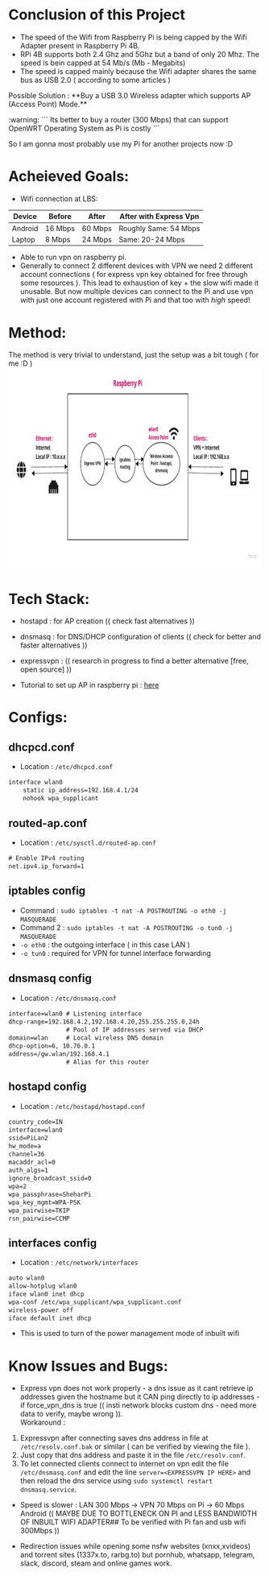 # Conclusion of this Project

- The speed of the Wifi from Raspberry Pi is being capped by the Wifi Adapter present in Raspberry Pi 4B.
- RPi 4B supports both 2.4 Ghz and 5Ghz but a band of only 20 Mhz. The speed is bein capped at 54 Mb/s (Mb - Megabits)
- The speed is capped mainly because the Wifi adapter shares the same bus as USB 2.0 ( according to some articles )

<p> Possible Solution : **Buy a USB 3.0 Wireless adapter which supports AP (Access Point) Mode.** </p>
<p> :warning: ``` Its better to buy a router (300 Mbps) that can support OpenWRT Operating System as Pi is costly ``` </p>
<p> So I am gonna most probably use my Pi for another projects now :D</p>

# Acheieved Goals:

- Wifi connection at LBS:<br/> 

| Device | Before | After | After with Express Vpn |
| --- | --- | --- | --- |
| Android | 16 Mbps | 60 Mbps | Roughly Same: 54 Mbps |
| Laptop | 8 Mbps | 24 Mbps | Same: 20-24 Mbps |

- Able to run vpn on raspberry pi.
- Generally to connect 2 different devices with VPN we need 2 different account connections ( for express vpn key obtained for free through some resources ). This lead to exhaustion of key + the slow wifi made it unusable. But now multiple devices can connect to the Pi and use vpn with just one account registered with Pi and that too with *high* speed!

# Method:

The method is very trivial to understand, just the setup was a bit tough ( for me :D ) <br/>
<img src="./piLan-img.jpg" width=900px height=400px />

# Tech Stack:

- hostapd : for AP creation (( check fast alternatives ))
- dnsmasq : for DNS/DHCP configuration of clients (( check for better and faster alternatives ))
- expressvpn : (( research in progress to find a better alternative [free, open source] ))

- Tutorial to set up AP in raspberry pi : [here](https://www.raspberrypi.com/documentation/computers/configuration.html#setting-up-a-routed-wireless-access-point)

# Configs:

## dhcpcd.conf

- Location : `/etc/dhcpcd.conf`

```
interface wlan0			
    static ip_address=192.168.4.1/24
    nohook wpa_supplicant

```

## routed-ap.conf

- Location : `/etc/sysctl.d/routed-ap.conf`

```
# Enable IPv4 routing
net.ipv4.ip_forward=1
```

## iptables config

- Command : `sudo iptables -t nat -A POSTROUTING -o eth0 -j MASQUERADE`
- Command 2 : `sudo iptables -t nat -A POSTROUTING -o tun0 -j MASQUERADE`
- `-o eth0` : the outgoing interface ( in this case LAN )
- `-o tun0` : required for VPN for tunnel interface forwarding


## dnsmasq config

- Location  : `/etc/dnsmasq.conf`

```
interface=wlan0 # Listening interface
dhcp-range=192.168.4.2,192.168.4.20,255.255.255.0,24h
                # Pool of IP addresses served via DHCP
domain=wlan     # Local wireless DNS domain
dhcp-option=6, 10.76.0.1
address=/gw.wlan/192.168.4.1
                # Alias for this router

```

## hostapd config

- Location : `/etc/hostapd/hostapd.conf`

```
country_code=IN
interface=wlan0
ssid=PiLan2
hw_mode=a
channel=36
macaddr_acl=0
auth_algs=1
ignore_broadcast_ssid=0
wpa=2
wpa_passphrase=SheharPi
wpa_key_mgmt=WPA-PSK
wpa_pairwise=TKIP
rsn_pairwise=CCMP
```

## interfaces config

- Location : `/etc/network/interfaces`

```
auto wlan0
allow-hotplug wlan0
iface wlan0 inet dhcp
wpa-conf /etc/wpa_supplicant/wpa_supplicant.conf
wireless-power off
iface default inet dhcp
```

- This is used to turn of the power management mode of inbuilt wifi

# Know Issues and Bugs:

- Express vpn does not work properly - a dns issue as it cant retrieve ip addresses given the hostname but it CAN ping directly to ip addresses -if force_vpn_dns is true (( insti network blocks custom dns - need more data to verify, maybe wrong )).<br/>
Workaround : <br/>
1. Expressvpn after connecting saves dns address in file at `/etc/resolv.conf.bak` or similar ( can be verified by viewing the file ).
2. Just copy that dns address and paste it in the file `/etc/resolv.conf`.
3. To let connected clients connect to internet on vpn edit the file `/etc/dnsmasq.conf` and edit the line `server=<EXPRESSVPN IP HERE>` and then reload the dns service using `sudo systemctl restart dnsmasq.service`.<br/>

- Speed is slower : LAN 300 Mbps -> VPN 70 Mbps on Pi -> 60 Mbps Android (( MAYBE DUE TO BOTTLENECK ON PI and LESS BANDWIDTH OF INBUILT WIFI ADAPTER## To be verified with Pi fan and usb wifi 300Mbps ))

- Redirection issues while opening some nsfw websites (xnxx,xvideos) and torrent sites (1337x.to, rarbg.to) but pornhub, whatsapp, telegram, slack, discord, steam and online games work.
